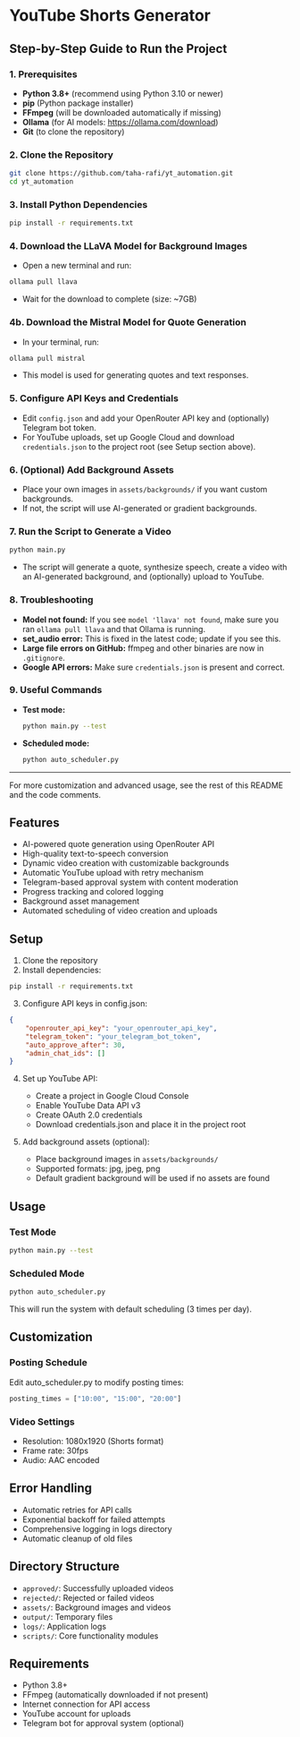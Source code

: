 # YouTube Shorts Generator

## Step-by-Step Guide to Run the Project

### 1. Prerequisites
- **Python 3.8+** (recommend using Python 3.10 or newer)
- **pip** (Python package installer)
- **FFmpeg** (will be downloaded automatically if missing)
- **Ollama** (for AI models: https://ollama.com/download)
- **Git** (to clone the repository)

### 2. Clone the Repository
```bash
git clone https://github.com/taha-rafi/yt_automation.git
cd yt_automation
```

### 3. Install Python Dependencies
```bash
pip install -r requirements.txt
```

### 4. Download the LLaVA Model for Background Images
- Open a new terminal and run:
```bash
ollama pull llava
```
- Wait for the download to complete (size: ~7GB)

### 4b. Download the Mistral Model for Quote Generation
- In your terminal, run:
```bash
ollama pull mistral
```
- This model is used for generating quotes and text responses.

### 5. Configure API Keys and Credentials
- Edit `config.json` and add your OpenRouter API key and (optionally) Telegram bot token.
- For YouTube uploads, set up Google Cloud and download `credentials.json` to the project root (see Setup section above).

### 6. (Optional) Add Background Assets
- Place your own images in `assets/backgrounds/` if you want custom backgrounds.
- If not, the script will use AI-generated or gradient backgrounds.

### 7. Run the Script to Generate a Video
```bash
python main.py
```
- The script will generate a quote, synthesize speech, create a video with an AI-generated background, and (optionally) upload to YouTube.

### 8. Troubleshooting
- **Model not found:** If you see `model 'llava' not found`, make sure you ran `ollama pull llava` and that Ollama is running.
- **set_audio error:** This is fixed in the latest code; update if you see this.
- **Large file errors on GitHub:** ffmpeg and other binaries are now in `.gitignore`.
- **Google API errors:** Make sure `credentials.json` is present and correct.

### 9. Useful Commands
- **Test mode:**
  ```bash
  python main.py --test
  ```
- **Scheduled mode:**
  ```bash
  python auto_scheduler.py
  ```

---

For more customization and advanced usage, see the rest of this README and the code comments.

## Features

- AI-powered quote generation using OpenRouter API
- High-quality text-to-speech conversion
- Dynamic video creation with customizable backgrounds
- Automatic YouTube upload with retry mechanism
- Telegram-based approval system with content moderation
- Progress tracking and colored logging
- Background asset management
- Automated scheduling of video creation and uploads

## Setup

1. Clone the repository
2. Install dependencies:
```bash
pip install -r requirements.txt
```

3. Configure API keys in config.json:
```json
{
    "openrouter_api_key": "your_openrouter_api_key",
    "telegram_token": "your_telegram_bot_token",
    "auto_approve_after": 30,
    "admin_chat_ids": []
}
```

4. Set up YouTube API:
   - Create a project in Google Cloud Console
   - Enable YouTube Data API v3
   - Create OAuth 2.0 credentials
   - Download credentials.json and place it in the project root

5. Add background assets (optional):
   - Place background images in `assets/backgrounds/`
   - Supported formats: jpg, jpeg, png
   - Default gradient background will be used if no assets are found

## Usage

### Test Mode
```bash
python main.py --test
```

### Scheduled Mode
```bash
python auto_scheduler.py
```

This will run the system with default scheduling (3 times per day).

## Customization

### Posting Schedule
Edit auto_scheduler.py to modify posting times:
```python
posting_times = ["10:00", "15:00", "20:00"]
```

### Video Settings
- Resolution: 1080x1920 (Shorts format)
- Frame rate: 30fps
- Audio: AAC encoded

## Error Handling

- Automatic retries for API calls
- Exponential backoff for failed attempts
- Comprehensive logging in logs directory
- Automatic cleanup of old files

## Directory Structure

- `approved/`: Successfully uploaded videos
- `rejected/`: Rejected or failed videos
- `assets/`: Background images and videos
- `output/`: Temporary files
- `logs/`: Application logs
- `scripts/`: Core functionality modules

## Requirements

- Python 3.8+
- FFmpeg (automatically downloaded if not present)
- Internet connection for API access
- YouTube account for uploads
- Telegram bot for approval system (optional)